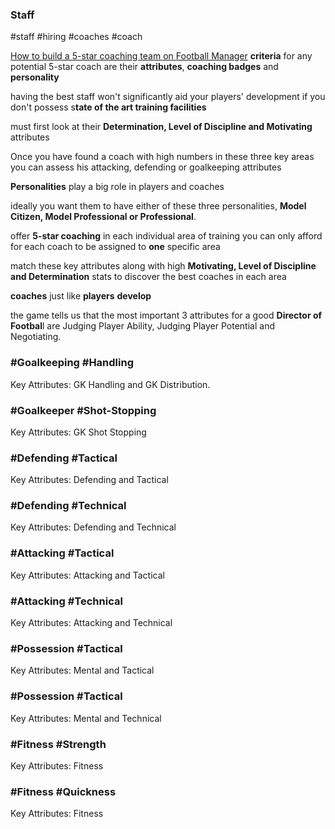 ### Staff  
#staff #hiring #coaches #coach 

[How to build a 5-star coaching team on Football Manager](https://footballwhispers.com/blog/how-to-build-a-5-star-coaching-team-on-football-manager/)
**criteria** for any potential 5-star coach are their **attributes**, **coaching badges** and **personality**

having the best staff won't significantly aid your players' development if you don't possess s**tate of the art training facilities**

must first look at their **Determination, Level of Discipline and Motivating** attributes

Once you have found a coach with high numbers in these three key areas you can assess his attacking, defending or goalkeeping attributes

**Personalities** play a big role in players and coaches

ideally you want them to have either of these three personalities, **Model Citizen, Model Professional or Professional**.

offer **5-star coaching** in each individual area of training you can only afford for each coach to be assigned to **one** specific area

match these key attributes along with high **Motivating, Level of Discipline and Determination** stats to discover the best coaches in each area

**coaches** just like **players** **develop**

the game tells us that the most important 3 attributes for a good **Director of Footbal**l are Judging Player Ability, Judging Player Potential and Negotiating.

### **#Goalkeeping #Handling**

Key Attributes: GK Handling and GK Distribution.

### **#Goalkeeper #Shot-Stopping**

Key Attributes: GK Shot Stopping

### **#Defending #Tactical**

Key Attributes: Defending and Tactical

### **#Defending #Technical**

Key Attributes: Defending and Technical

### **#Attacking #Tactical**

Key Attributes: Attacking and Tactical

### **#Attacking #Technical**

Key Attributes: Attacking and Technical

### **#Possession #Tactical**

Key Attributes: Mental and Tactical

### **#Possession #Tactical**

Key Attributes: Mental and Technical

### **#Fitness #Strength**

Key Attributes: Fitness

### **#Fitness #Quickness**

Key Attributes: Fitness
